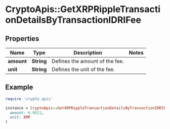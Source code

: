 # CryptoApis::GetXRPRippleTransactionDetailsByTransactionIDRIFee

## Properties

| Name | Type | Description | Notes |
| ---- | ---- | ----------- | ----- |
| **amount** | **String** | Defines the amount of the fee. |  |
| **unit** | **String** | Defines the unit of the fee. |  |

## Example

```ruby
require 'crypto_apis'

instance = CryptoApis::GetXRPRippleTransactionDetailsByTransactionIDRIFee.new(
  amount: 0.0021,
  unit: XRP
)
```

